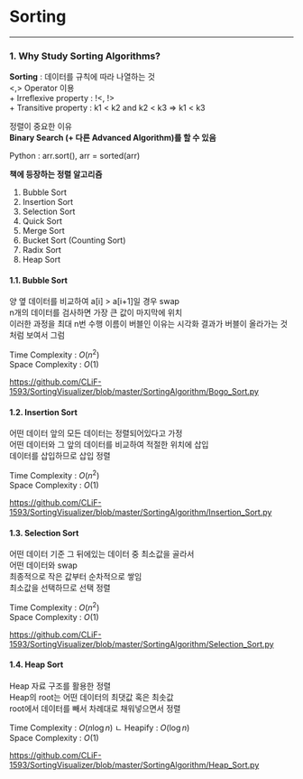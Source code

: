 # Sorting

- - -

### 1. Why Study Sorting Algorithms?
**Sorting** : 데이터를 규칙에 따라 나열하는 것  
<,> Operator 이용   
\+ Irreflexive property : !<, !>    
\+ Transitive property : k1 < k2 and k2 < k3 => k1 < k3 

정렬이 중요한 이유  
**Binary Search (+ 다른 Advanced Algorithm)를 할 수 있음**  

Python : arr.sort(), arr = sorted(arr)

**책에 등장하는 정렬 알고리즘**
1. Bubble Sort
2. Insertion Sort
3. Selection Sort
4. Quick Sort
5. Merge Sort
6. Bucket Sort (Counting Sort)
7. Radix Sort
8. Heap Sort
    
#### 1.1. Bubble Sort
양 옆 데이터를 비교하여 a[i] > a[i+1]일 경우 swap   
n개의 데이터를 검사하면 가장 큰 값이 마지막에 위치  
이러한 과정을 최대 n번 수행 
이름이 버블인 이유는 시각화 결과가 버블이 올라가는 것 처럼 보여서 그럼    

Time Complexity : $O(n^2)$  
Space Complexity : $O(1)$   

https://github.com/CLiF-1593/SortingVisualizer/blob/master/SortingAlgorithm/Bogo_Sort.py

#### 1.2. Insertion Sort
어떤 데이터 앞의 모든 데이터는 정렬되어있다고 가정  
어떤 데이터와 그 앞의 데이터를 비교하여 적절한 위치에 삽입  
데이터를 삽입하므로 삽입 정렬    

Time Complexity : $O(n^2)$  
Space Complexity : $O(1)$   

https://github.com/CLiF-1593/SortingVisualizer/blob/master/SortingAlgorithm/Insertion_Sort.py

#### 1.3. Selection Sort
어떤 데이터 기준 그 뒤에있는 데이터 중 최소값을 골라서  
어떤 데이터와 swap  
최종적으로 작은 값부터 순차적으로 쌓임  
최소값을 선택하므로 선택 정렬   

Time Complexity : $O(n^2)$  
Space Complexity : $O(1)$   

https://github.com/CLiF-1593/SortingVisualizer/blob/master/SortingAlgorithm/Selection_Sort.py

#### 1.4. Heap Sort
Heap 자료 구조를 활용한 정렬    
Heap의 root는 어떤 데이터의 최댓값 혹은 최솟값  
root에서 데이터를 빼서 차례대로 채워넣으면서 정렬   

Time Complexity : $O(n\log{n})$ 
ㄴ Heapify : $O(\log{n})$   
Space Complexity : $O(1)$   

https://github.com/CLiF-1593/SortingVisualizer/blob/master/SortingAlgorithm/Heap_Sort.py